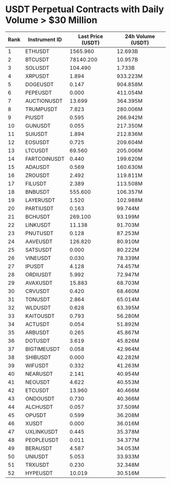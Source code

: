 # USDT Perpetual Contracts with Daily Volume > $30 Million

| Rank | Instrument ID | Last Price (USDT) | 24h Volume (USDT) |
|------|---------------|-------------------|-------------------|
| 1 | ETHUSDT | 1565.960 | 12.693B |
| 2 | BTCUSDT | 78140.200 | 10.957B |
| 3 | SOLUSDT | 104.490 | 1.733B |
| 4 | XRPUSDT | 1.894 | 933.223M |
| 5 | DOGEUSDT | 0.147 | 904.858M |
| 6 | PEPEUSDT | 0.000 | 411.054M |
| 7 | AUCTIONUSDT | 13.699 | 364.395M |
| 8 | TRUMPUSDT | 7.823 | 280.006M |
| 9 | PIUSDT | 0.595 | 266.942M |
| 10 | GUNUSDT | 0.055 | 217.350M |
| 11 | SUIUSDT | 1.894 | 212.836M |
| 12 | EOSUSDT | 0.725 | 209.604M |
| 13 | LTCUSDT | 69.560 | 205.006M |
| 14 | FARTCOINUSDT | 0.440 | 199.620M |
| 15 | ADAUSDT | 0.569 | 160.630M |
| 16 | ZROUSDT | 2.492 | 119.811M |
| 17 | FILUSDT | 2.389 | 113.508M |
| 18 | BNBUSDT | 555.600 | 106.357M |
| 19 | LAYERUSDT | 1.520 | 102.988M |
| 20 | PARTIUSDT | 0.163 | 99.744M |
| 21 | BCHUSDT | 269.100 | 93.199M |
| 22 | LINKUSDT | 11.138 | 91.703M |
| 23 | PNUTUSDT | 0.128 | 87.253M |
| 24 | AAVEUSDT | 126.820 | 80.910M |
| 25 | SATSUSDT | 0.000 | 80.222M |
| 26 | VINEUSDT | 0.030 | 78.339M |
| 27 | IPUSDT | 4.128 | 74.457M |
| 28 | ORDIUSDT | 5.992 | 72.947M |
| 29 | AVAXUSDT | 15.883 | 68.703M |
| 30 | CRVUSDT | 0.420 | 68.460M |
| 31 | TONUSDT | 2.864 | 65.014M |
| 32 | WLDUSDT | 0.628 | 63.395M |
| 33 | KAITOUSDT | 0.793 | 56.280M |
| 34 | ACTUSDT | 0.054 | 51.892M |
| 35 | ARBUSDT | 0.265 | 45.867M |
| 36 | DOTUSDT | 3.619 | 45.826M |
| 37 | BIGTIMEUSDT | 0.058 | 42.964M |
| 38 | SHIBUSDT | 0.000 | 42.282M |
| 39 | WIFUSDT | 0.332 | 41.263M |
| 40 | NEARUSDT | 2.141 | 40.954M |
| 41 | NEOUSDT | 4.622 | 40.553M |
| 42 | ETCUSDT | 13.960 | 40.466M |
| 43 | ONDOUSDT | 0.730 | 40.366M |
| 44 | ALCHUSDT | 0.057 | 37.509M |
| 45 | OPUSDT | 0.599 | 36.208M |
| 46 | XUSDT | 0.000 | 36.016M |
| 47 | UXLINKUSDT | 0.445 | 35.378M |
| 48 | PEOPLEUSDT | 0.011 | 34.377M |
| 49 | BERAUSDT | 4.587 | 34.053M |
| 50 | UNIUSDT | 5.053 | 33.933M |
| 51 | TRXUSDT | 0.230 | 32.348M |
| 52 | HYPEUSDT | 10.019 | 30.516M |
